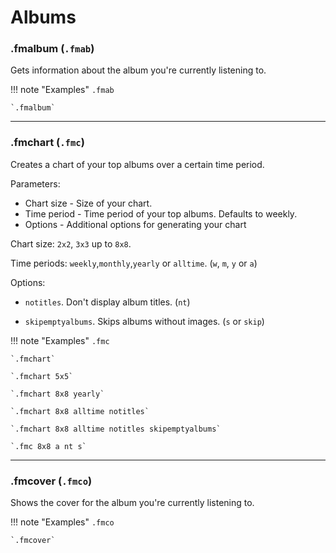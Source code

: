 # Albums

### .fmalbum (`.fmab`)

Gets information about the album you're currently listening to.

!!! note "Examples"
    `.fmab`

    `.fmalbum`
    
---

### .fmchart (`.fmc`)

Creates a chart of your top albums over a certain time period.

Parameters:

* Chart size - Size of your chart.
* Time period - Time period of your top albums. Defaults to weekly.
* Options - Additional options for generating your chart

Chart size: `2x2`, `3x3` up to `8x8`.

Time periods: `weekly`,`monthly`,`yearly` or `alltime`. (`w`, `m`, `y` or `a`)

Options: 

- `notitles`. Don't display album titles. (`nt`)

- `skipemptyalbums`. Skips albums without images. (`s` or `skip`)

!!! note "Examples"
    `.fmc`

    `.fmchart`

    `.fmchart 5x5`

    `.fmchart 8x8 yearly`

    `.fmchart 8x8 alltime notitles`

    `.fmchart 8x8 alltime notitles skipemptyalbums`

    `.fmc 8x8 a nt s`

---

### .fmcover (`.fmco`)

Shows the cover for the album you're currently listening to.

!!! note "Examples"
    `.fmco`

    `.fmcover`